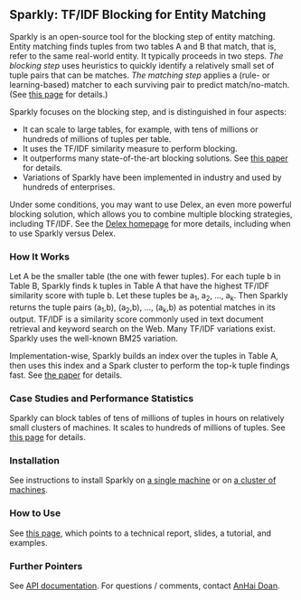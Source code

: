 ## Sparkly: TF/IDF Blocking for Entity Matching

Sparkly is an open-source tool for the blocking step of entity matching. Entity matching finds tuples from two tables A and B that match, that is, refer to the same real-world entity. It typically proceeds in two steps. *The blocking step* uses heuristics to quickly identify a relatively small set of tuple pairs that can be matches. *The matching step* applies a (rule- or learning-based) matcher to each surviving pair to predict match/no-match. (See [this page](https://anhaidgroup.github.io/magellan/about) for details.)

Sparkly focuses on the blocking step, and is distinguished in four aspects: 

* It can scale to large tables, for example, with tens of millions or hundreds of millions of tuples per table.
* It uses the TF/IDF similarity measure to perform blocking. 
* It outperforms many state-of-the-art blocking solutions. See [this paper](https://pages.cs.wisc.edu/~anhai/papers1/sparkly-vldb2023.pdf) for details. 
* Variations of Sparkly have been implemented in industry and used by hundreds of enterprises.

Under some conditions, you may want to use Delex, an even more powerful blocking solution, which allows you to combine multiple blocking strategies, including TF/IDF. See the [Delex homepage](https://github.com/anhaidgroup/delex/tree/main) for more details, including when to use Sparkly versus Delex. 

### How It Works

Let A be the smaller table (the one with fewer tuples). For each tuple b in Table B, Sparkly finds k tuples in Table A that have the highest TF/IDF similarity score with tuple b. Let these tuples be a<sub>1</sub>, a<sub>2</sub>, ..., a<sub>k</sub>. Then Sparkly returns the tuple pairs (a<sub>1</sub>,b), (a<sub>2</sub>,b), ..., (a<sub>k</sub>,b) as potential matches in its output. TF/IDF is a similarity score commonly used in text document retrieval and keyword search on the Web. Many TF/IDF variations exist. Sparkly uses the well-known BM25 variation. 

Implementation-wise, Sparkly builds an index over the tuples in Table A, then uses this index and a Spark cluster to perform the top-k tuple findings fast. See [the paper](https://www.vldb.org/pvldb/vol16/p1507-paulsen.pdf) for details. 

### Case Studies and Performance Statistics

Sparkly can block tables of tens of millions of tuples in hours on relatively small clusters of machines. It scales to hundreds of millions of tuples. See [this page](https://github.com/anhaidgroup/sparkly/blob/main/doc/case-studies-n-performance-stats.md) for details. 

### Installation

See instructions to install Sparkly on [a single machine](https://github.com/anhaidgroup/sparkly/blob/main/doc/install-single-machine.md) or on [a cluster of machines](https://github.com/anhaidgroup/sparkly/blob/main/doc/install-cluster-machines.md). 

### How to Use

See [this page](https://github.com/anhaidgroup/sparkly/blob/main/doc/using-sparkly.md), which points to a technical report, slides, a tutorial, and examples.

### Further Pointers

See [API documentation](https://anhaidgroup.github.io/sparkly/). 
For questions / comments, contact [AnHai Doan](mailto:anhai@cs.wisc.edu).


